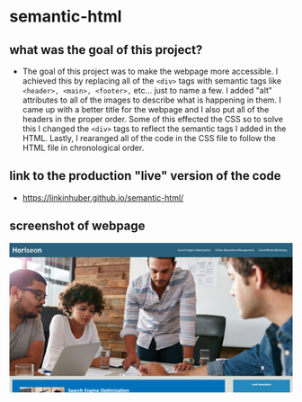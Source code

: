 # semantic-html

## what was the goal of this project?

- The goal of this project was to make the webpage more accessible. I achieved this by replacing all of the `<div>` tags with semantic tags like `<header>, <main>, <footer>,` etc... just to name a few. I added "alt" attributes to all of the images to describe what is happening in them. I came up with a better title for the webpage and I also put all of the headers in the proper order. Some of this effected the CSS so to solve this I changed the `<div>` tags to reflect the semantic tags I added in the HTML. Lastly, I rearanged all of the code in the CSS file to follow the HTML file in chronological order.  

## link to the production "live" version of the code

- https://linkinhuber.github.io/semantic-html/

## screenshot of webpage

![Alt text](assets/Screenshot%202023-03-23%20144311.png)